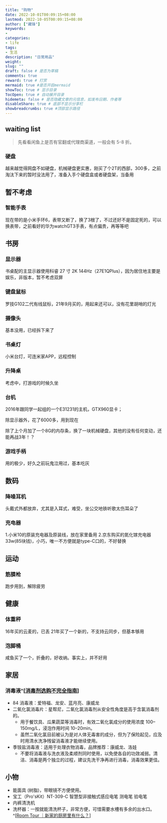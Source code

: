 ```yaml
---
title: "购物"
date: 2022-10-01T00:09:15+08:00
lastmod: 2022-10-05T00:09:15+08:00
author: ["藏锋"]
keywords: 
- 
categories: 
- life
tags: 
- 生活
description: "日常用品"
weight:
slug: ""
draft: false # 是否为草稿
comments: true
reward: true # 打赏
mermaid: true #是否开启mermaid
showToc: true # 显示目录
TocOpen: true # 自动展开目录
hidemeta: false # 是否隐藏文章的元信息，如发布日期、作者等
disableShare: true # 底部不显示分享栏
showbreadcrumbs: true #顶部显示路径
---
```


  
## waiting list  
  
> 先看看闲鱼上是否有官翻或代理商渠道，一般会有 5-8 折。  
  
### 硬盘  
 越来越觉得网盘不如硬盘，机械硬盘更实惠，刚买了个2T的西部，300多，之前淘汰下来的暂时没法用了，准备入手个硬盘盒或者硬盘架，当备用  
  
 
## 暂不考虑  
  
### 智能手表
  
现在带的是小米手环6，表带又断了，换了3根了，不过还好不是固定死的，可以换表带，之前看好的华为watchGT3手表，有点偏贵，再等等吧
  
## 书房  
  
### 显示器  
  
书桌配的主显示器使用科睿 27 寸 2K 144Hz（27E1QPlus），因为居住地主要是娱乐，非版本，暂不考虑双屏

  
### 键盘鼠标  
  
罗技G102二代有线鼠标，21年9月买的，用起来还可以，没有花里胡哨的灯光 
  
### 摄像头  
  
基本没用，已经拆下来了

### 书桌灯  
  
小米台灯，可连米家APP，远程控制
  
### 升降桌  
  
考虑中，打游戏的时候久坐

### 台机  
  
2016年跟同学一起组的一个E31231的主机，GTX960显卡；

除显示器外，花了6000多，用到现在

除了上个月加了一个8G的内存条，换了一块机械硬盘，其他的没有任何变动，还能再战3年！？
  
### 游戏手柄  

用的极少，好久之前玩鬼泣用过，基本吃灰
  
  
## 数码  
  
### 降噪耳机  
  
头戴式外都放弃，尤其是入耳式，难受，坐公交地铁听歌太伤耳朵了 
  
### 充电器  
1.小米10的原装充电器及原装线，放在家里备用
2.京东购买的氮化镓充电器33w(85块钱)，小巧，唯一不方便就是type-C口的，不好替换
  
## 运动  
  
### 筋膜枪  
  
 跑步用到，解除疲劳
  
## 健康  
### 体重秤  
16年买的云麦的，已丢
21年买了一个新的，不支持云同步，但基本够用
 
  
### 泡脚桶  
  
咸鱼买了一个，折叠的，好收纳。事实上，并不好用
  
## 家居  
  
### 消毒液^[[消毒剂选购不完全指南](https://sspai.com/prime/story/disinfectant)]  
  
- 84 消毒液：爱特福、龙安、蓝月亮、康威龙  
- 二氧化氯消毒片：星帮尼，二氧化氯消毒剂从安全性角度是高于含氯消毒剂的。  
  - 用于餐饮具、瓜果蔬菜等消毒时，有效二氧化氯成分的使用浓度 100–150mg/L，浸泡作用时间 10–20min。  
  - 虽然二氧化氯目前被认为是对人体无毒害的成分，但为了保险起见，应及时用清水洗净残留消毒液才能继续使用。  
- 季铵盐消毒液：适用于处理衣物消毒，品牌推荐：康威龙、洛娃  
  - 不要将消毒液与洗衣液及柔顺剂同时使用，以免使各自的功效减弱。清洁、消毒是两个独立的过程，建议先洗干净再进行消毒，消毒效果更佳。  
  
## 小物  
  
- 能面具 (树脂)，带眼镜不方便使用。  
- 宝工（Pro'sKit）NT-309-C 智慧型非接触式感应电笔 测电笔 验电笔  
- 内裤清洗机  
- 洗杯器：一按就能清洗杯子，非常方便，可惜需要水槽有多余的出水口。^[[Room Tour ｜新家的厨房里有什么？](https://sspai.com/post/73604)]
